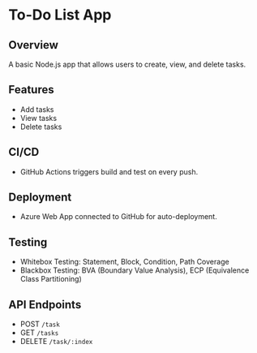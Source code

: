 # To-Do List App

## Overview
A basic Node.js app that allows users to create, view, and delete tasks.

## Features
- Add tasks
- View tasks
- Delete tasks

## CI/CD
- GitHub Actions triggers build and test on every push.

## Deployment
- Azure Web App connected to GitHub for auto-deployment.

## Testing
- Whitebox Testing: Statement, Block, Condition, Path Coverage
- Blackbox Testing: BVA (Boundary Value Analysis), ECP (Equivalence Class Partitioning)

## API Endpoints
- POST `/task`
- GET `/tasks`
- DELETE `/task/:index`
